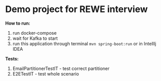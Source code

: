 # Demo project for REWE interview

**How to run:** 
1) run docker-compose
2) wait for Kafka to start
3) run this application through terminal `mvn spring-boot:run` or in IntellIj IDEA

**Tests:**
1) EmailPartitionerTestIT - test correct partitioner
2) E2ETestIT - test whole scenario



